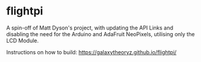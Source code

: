 # flightpi

A spin-off of Matt Dyson's project, with updating the API Links and disabling the need for the Arduino and AdaFruit NeoPixels, utilising only the LCD Module.

Instructions on how to build: https://galaxytheoryz.github.io/flightpi/
